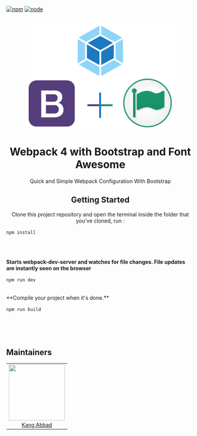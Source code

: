 [![npm][npm]][npm-url]
[![node][node]][node-url]

<div align="center">
  <img width="400" height="300" src="src/assets/images/collabs.png">
  <h1>Webpack 4 with Bootstrap and Font Awesome</h1>
  <p>Quick and Simple Webpack Configuration With Bootstrap</p>
</div>

<div align="center">
    <h2>Getting Started</h2>
    <p>Clone this project repository and open the terminal inside the folder that you've cloned, run :</p>
</div>

```bash
npm install
```

<br><br>

**Starts webpack-dev-server and watches for file changes. File updates are instantly seen on the browser**

```bash
npm run dev
```

<br>
**Compile your project when it's done.**

```bash
npm run build
```

<br><br><br>
<h2>Maintainers</h2>
<table>
    <tr>
        <td align="center">
            <a href="https://github.com/KangAbbad">
                <img width="150" height="150" src="https://github.com/KangAbbad.png?v=3&s=150">
                </br>
                Kang Abbad
            </a>
        </td>
    </tr>
</table>

[npm]: https://img.shields.io/npm/v/npm.svg
[npm-url]: https://docs.npmjs.com/getting-started/installing-node

[node]: https://img.shields.io/badge/node-v8.9.0-brightgreen.svg
[node-url]: https://nodejs.org